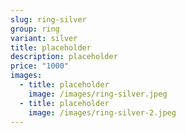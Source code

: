 ```yaml
---
slug: ring-silver
group: ring
variant: silver
title: placeholder
description: placeholder
price: "1000"
images:
  - title: placeholder
    image: /images/ring-silver.jpeg
  - title: placeholder
    image: /images/ring-silver-2.jpeg
---
```

